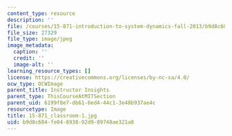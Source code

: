 ```yaml
---
content_type: resource
description: ''
file: /courses/15-871-introduction-to-system-dynamics-fall-2013/b9d8c604fe04893892d989748ae321a8_15-871_classroom-1.jpg
file_size: 27329
file_type: image/jpeg
image_metadata:
  caption: ''
  credit: ''
  image-alt: ''
learning_resource_types: []
license: https://creativecommons.org/licenses/by-nc-sa/4.0/
ocw_type: OCWImage
parent_title: Instructor Insights
parent_type: ThisCourseAtMITSection
parent_uid: 6199f8e7-db61-6ed4-44c1-3e48b937ae4c
resourcetype: Image
title: 15-871_classroom-1.jpg
uid: b9d8c604-fe04-8938-92d9-89748ae321a8
---
```

